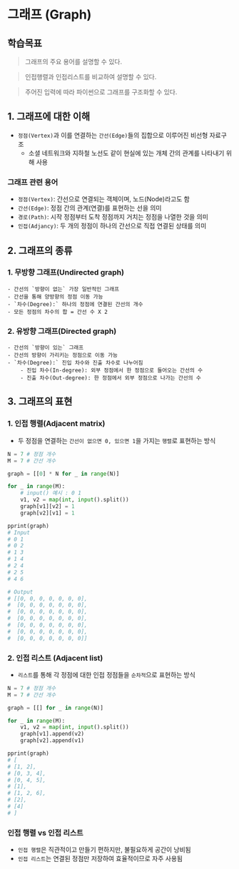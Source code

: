 # 그래프 (Graph)

## 학습목표

> 그래프의 주요 용어를 설명할 수 있다.

> 인접행렬과 인접리스트를 비교하여 설명할 수 있다.

> 주어진 입력에 따라 파이썬으로 그래프를 구조화할 수 있다.

## 1. 그래프에 대한 이해

- `정점(Vertex)`과 이를 연결하는 `간선(Edge)`들의 집합으로 이루어진 비선형 자료구조
    - 소셜 네트워크와 지하철 노선도 같이 현실에 있는 개체 간의 관계를 나타내기 위해 사용

### 그래프 관련 용어

- `정점(Vertex)`: 간선으로 연결되는 객체이며, 노드(Node)라고도 함
- `간선(Edge)`: 정점 간의 관계(연결)를 표현하는 선을 의미
- `경로(Path)`: 시작 정점부터 도착 정점까지 거치는 정점을 나열한 것을 의미
- `인접(Adjancy)`: 두 개의 정점이 하나의 간선으로 직접 연결된 상태를 의미

## 2. 그래프의 종류

### 1. 무방향 그래프(Undirected graph)
    - 간선의 `방향이 없는` 가장 일반적인 그래프
    - 간선을 통해 양방향의 정점 이동 가능
    - `차수(Degree):` 하나의 정점에 연결된 간선의 개수
    - 모든 정점의 차수의 합 = 간선 수 X 2

### 2. 유방향 그래프(Directed graph)
    - 간선의 `방향이 있는` 그래프
    - 간선의 방향이 가리키는 정점으로 이동 가능
    - `차수(Degree):` 진입 차수와 진출 차수로 나누어짐
        - 진입 차수(In-degree): 외부 정점에서 한 정점으로 들어오는 간선의 수 
        - 진출 차수(Out-degree): 한 정점에서 외부 정점으로 나가는 간선의 수

## 3. 그래프의 표현

### 1. 인접 행렬(Adjacent matrix)
- 두 정점을 연결하는 `간선이 없으면 0, 있으면 1`을 가지는 `행렬`로 표현하는 방식

``` python
N = 7 # 정점 개수
M = 7 # 간선 개수

graph = [[0] * N for _ in range(N)]

for _ in range(M):
    # input() 예시 : 0 1
    v1, v2 = map(int, input().split())
    graph[v1][v2] = 1
    graph[v2][v1] = 1

pprint(graph)
# Input 
# 0 1
# 0 2
# 1 3
# 1 4
# 2 4 
# 2 5
# 4 6

# Output
# [[0, 0, 0, 0, 0, 0, 0],
#  [0, 0, 0, 0, 0, 0, 0],
#  [0, 0, 0, 0, 0, 0, 0],
#  [0, 0, 0, 0, 0, 0, 0],
#  [0, 0, 0, 0, 0, 0, 0],
#  [0, 0, 0, 0, 0, 0, 0],
#  [0, 0, 0, 0, 0, 0, 0]]
```

### 2. 인접 리스트 (Adjacent list)
- `리스트`를 통해 각 정점에 대한 인접 정점들을 `순차적`으로 표현하는 방식

``` python
N = 7 # 정점 개수
M = 7 # 간선 개수

graph = [[] for _ in range(N)]

for _ in range(M):
    v1, v2 = map(int, input().split())
    graph[v1].append(v2)
    graph[v2].append(v1)

pprint(graph)
# [
# [1, 2], 
# [0, 3, 4], 
# [0, 4, 5], 
# [1], 
# [1, 2, 6], 
# [2], 
# [4]
# ]
```

### 인접 행렬 vs 인접 리스트

- `인접 행렬`은 직관적이고 만들기 편하지만, 불필요하게 공간이 낭비됨
- `인접 리스트`는 연결된 정점만 저장하여 효율적이므로 자주 사용됨
